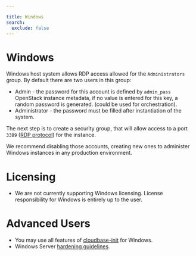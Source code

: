 ```yaml
---

title: Windows
search:
  exclude: false
---
```


# Windows

Windows host system allows RDP access allowed for the `Administrators` group. By default there are two users in this group:

- Admin - the password for this account is defined by `admin_pass` OpenStack instance metadata, if no value is entered for this key, a random password is generated. (could be used for orchestration).
- Administrator - the password must be filled after instantiation of the system.

The next step is to create a security group, that will allow access to a port `3389` ([RDP protocol](https://en.wikipedia.org/wiki/Remote_Desktop_Protocol)) for the instance.

We recommend disabling those accounts, creating new ones to administer Windows instances in any production environment.

# Licensing

- We are not currently supporting Windows licensing. License responsibility for Windows is entirely up to the user.

# Advanced Users

- You may use all features of [cloudbase-init](https://cloudbase.it/cloudbase-init/) for Windows.
- Windows Server [hardening guidelines](https://security.uconn.edu/server-hardening-standard-windows/).
